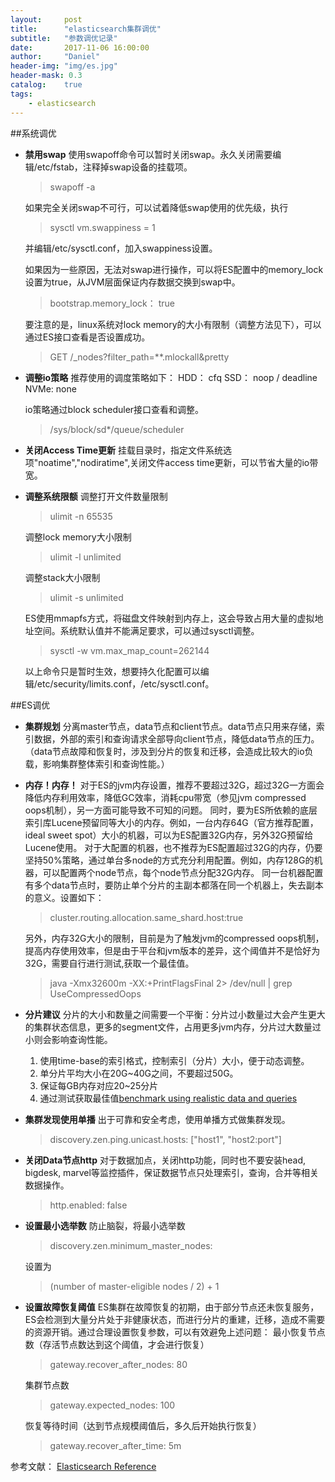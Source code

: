 ```yaml
---
layout:     post
title:      "elasticsearch集群调优"
subtitle:   "参数调优记录"
date:       2017-11-06 16:00:00
author:     "Daniel"
header-img: "img/es.jpg"
header-mask: 0.3
catalog:    true
tags:
    - elasticsearch
---
```


##系统调优
- **禁用swap**
  使用swapoff命令可以暂时关闭swap。永久关闭需要编辑/etc/fstab，注释掉swap设备的挂载项。
  > swapoff -a
  
  如果完全关闭swap不可行，可以试着降低swap使用的优先级，执行
  > sysctl vm.swappiness = 1
 
  并编辑/etc/sysctl.conf，加入swappiness设置。

  如果因为一些原因，无法对swap进行操作，可以将ES配置中的memory_lock设置为true，从JVM层面保证内存数据交换到swap中。
  > bootstrap.memory_lock： true
  
  要注意的是，linux系统对lock memory的大小有限制（调整方法见下），可以通过ES接口查看是否设置成功。
  > GET /_nodes?filter_path=**.mlockall&pretty

- **调整io策略**
  推荐使用的调度策略如下：
  HDD：  cfq
  SSD：  noop / deadline
  NVMe: none
  
  io策略通过block scheduler接口查看和调整。
  > /sys/block/sd*/queue/scheduler

- **关闭Access Time更新**
  挂载目录时，指定文件系统选项"noatime","nodiratime",关闭文件access time更新，可以节省大量的io带宽。


- **调整系统限额**
  调整打开文件数量限制
  > ulimit -n 65535
  
  调整lock memory大小限制
  > ulimit -l unlimited
  
  调整stack大小限制
  > ulimit -s unlimited

  ES使用mmapfs方式，将磁盘文件映射到内存上，这会导致占用大量的虚拟地址空间。系统默认值并不能满足要求，可以通过sysctl调整。
  > sysctl -w vm.max_map_count=262144

  以上命令只是暂时生效，想要持久化配置可以编辑/etc/security/limits.conf，/etc/sysctl.conf。

##ES调优
- **集群规划**
  分离master节点，data节点和client节点。data节点只用来存储，索引数据，外部的索引和查询请求全部导向client节点，降低data节点的压力。（data节点故障和恢复时，涉及到分片的恢复和迁移，会造成比较大的io负载，影响集群整体索引和查询性能。）

- **内存！内存！**
  对于ES的jvm内存设置，推荐不要超过32G，超过32G一方面会降低内存利用效率，降低GC效率，消耗cpu带宽（参见jvm compressed oops机制），另一方面可能导致不可知的问题。
  同时，要为ES所依赖的底层索引库Lucene预留同等大小的内存。例如，一台内存64G（官方推荐配置，ideal sweet spot）大小的机器，可以为ES配置32G内存，另外32G预留给Lucene使用。
  对于大配置的机器，也不推荐为ES配置超过32G的内存，仍要坚持50%策略，通过单台多node的方式充分利用配置。例如，内存128G的机器，可以配置两个node节点，每个node节点分配32G内存。
  同一台机器配置有多个data节点时，要防止单个分片的主副本都落在同一个机器上，失去副本的意义。设置如下：
  > cluster.routing.allocation.same_shard.host:true

  另外，内存32G大小的限制，目前是为了触发jvm的compressed oops机制，提高内存使用效率，但是由于平台和jvm版本的差异，这个阈值并不是恰好为32G，需要自行进行测试,获取一个最佳值。
  > java -Xmx32600m -XX:+PrintFlagsFinal 2> /dev/null | grep UseCompressedOops

- **分片建议**
  分片的大小和数量之间需要一个平衡：分片过小数量过大会产生更大的集群状态信息，更多的segment文件，占用更多jvm内存，分片过大数量过小则会影响查询性能。

  1. 使用time-base的索引格式，控制索引（分片）大小，便于动态调整。
  2. 单分片平均大小在20G~40G之间，不要超过50G。
  3. 保证每GB内存对应20~25分片
  4. 通过测试获取最佳值[benchmark using realistic data and queries](https://www.elastic.co/elasticon/conf/2016/sf/quantitative-cluster-sizing)


- **集群发现使用单播**
  出于可靠和安全考虑，使用单播方式做集群发现。
  > discovery.zen.ping.unicast.hosts: ["host1", "host2:port"]

- **关闭Data节点http**
  对于数据加点，关闭http功能，同时也不要安装head, bigdesk, marvel等监控插件，保证数据节点只处理索引，查询，合并等相关数据操作。
  > http.enabled: false

- **设置最小选举数**
  防止脑裂，将最小选举数
  > discovery.zen.minimum_master_nodes:
  
  设置为
  > (number of master-eligible nodes / 2) + 1

- **设置故障恢复阈值**
  ES集群在故障恢复的初期，由于部分节点还未恢复服务，ES会检测到大量分片处于非健康状态，而进行分片的重建，迁移，造成不需要的资源开销。通过合理设置恢复参数，可以有效避免上述问题：
  最小恢复节点数（存活节点数达到这个阈值，才会进行恢复）
  > gateway.recover_after_nodes: 80

  集群节点数
  > gateway.expected_nodes: 100

  恢复等待时间（达到节点规模阈值后，多久后开始执行恢复）
  > gateway.recover_after_time: 5m






参考文献：
[Elasticsearch Reference](https://www.elastic.co/guide/en/elasticsearch/reference/current/index.html)

